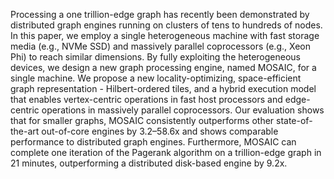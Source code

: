 Processing a one trillion-edge graph has recently been demonstrated by
distributed graph engines running on clusters of tens to hundreds of nodes. In
this paper, we employ a single heterogeneous machine with fast storage media
(e.g., NVMe SSD) and massively parallel coprocessors (e.g., Xeon Phi) to reach
similar dimensions. By fully exploiting the heterogeneous devices, we design
a new graph processing engine, named MOSAIC, for a single machine. We propose a
new locality-optimizing, space-efficient graph representation - Hilbert-ordered
tiles, and a hybrid execution model that enables vertex-centric operations in
fast host processors and edge-centric operations in massively parallel
coprocessors.
Our evaluation shows that for smaller graphs, MOSAIC consistently outperforms
other state-of-the-art out-of-core engines by 3.2–58.6x and shows comparable
performance to distributed graph engines. Furthermore, MOSAIC can complete one
iteration of the Pagerank algorithm on a trillion-edge graph in 21 minutes,
outperforming a distributed disk-based engine by 9.2x.
